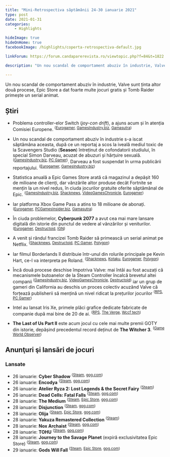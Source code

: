 ```yaml
---
title: "Mini-Retrospectiva săptămânii 24-30 ianuarie 2021"
type: post
date: 2021-01-31
categories:
    - Highlights

hideImage: true
hideOnHome: true
facebookImage: /highlights/coperta-retrospectiva-default.jpg

linkForum: https://forum.candaparerevista.ro/viewtopic.php?f=84&t=1822

description: "Un nou scandal de comportament abuziv în industrie, Valve sunt ținta altor două procese, Epic Store a dat foarte multe jocuri gratis și Tomb Raider primește un serial animat."

---
```


Un nou scandal de comportament abuziv în industrie, Valve sunt ținta altor două procese, Epic Store a dat foarte multe jocuri gratis și Tomb Raider primește un serial animat.

## Știri
* Problema controller-elor Switch (_joy-con drift_), a ajuns acum și în atenția Comisiei Europene. <sup>([Eurogamer](https://www.eurogamer.net/articles/2021-01-27-after-25k-complaints-eu-calls-for-investigation-into-nintendo-switch-joy-con-drift), [GamesIndustry.biz](https://www.gamesindustry.biz/articles/2021-01-27-european-commission-called-to-investigate-into-joy-con-drift), [Gamasutra](https://www.gamasutra.com/view/news/376734/BEUC_calls_for_JoyCon_Drift_investigation_after_receiving_25000_complaints.php))</sup>

* Un nou scandal de comportament abuziv în industrie s-a iscat săptămâna aceasta, după ce un reportaj a scos la iveală mediul toxic de la Scavengers Studio (**Season**) întreținut de cofondatorii studiului, în special Simon Darveau, acuzat de abuzuri și hărțuire sexuală. <sup>([GamesIndustry.biz](https://www.gamesindustry.biz/articles/2021-01-25-scavengers-studio-creative-director-accused-of-belittling-screaming-at-groping-employees), [PC Gamer](https://www.pcgamer.com/scavengers-studio-creative-director-accused-of-sexual-and-verbal-harassment))</sup>. Darveau a fost suspendat în urma publicării reportajului. <sup>([Eurogamer](https://www.eurogamer.net/articles/2021-01-28-scavengers-studio-suspends-co-founder-following-reports-of-sexual-harassment), [GamesIndustry.biz](https://www.gamesindustry.biz/articles/2021-01-27-scavengers-suspends-co-founder-simon-darveau))</sup>

* Statistica anuală a Epic Games Store arată că magazinul a depășit 160 de milioane de clienți, dar vânzările altor produse decât Fortnite se mențin la un nivel redus, în ciuda jocurilor gratuite oferite săptămânal de Epic. <sup>([GamesIndustry.biz](https://www.gamesindustry.biz/articles/2021-01-28-epic-games-stores-160-million-users-spent-over-usd700m-in-2020), [Shacknews](https://www.shacknews.com/article/122447/epic-games-store-surpasses-160-million-customers), [VideoGamesChronicle](https://www.videogameschronicle.com/news/epic-games-store-reports-a-surge-in-users-to-160m/), [Eurogamer](https://www.eurogamer.net/articles/2021-01-28-the-epic-games-store-is-getting-a-lot-more-popular))</sup>

* Iar platforma Xbox Game Pass a atins to 18 milioane de abonați. <sup>([Eurogamer](https://www.eurogamer.net/articles/2021-01-27-xbox-game-pass-grows-to-18-million-subscribers), [PCGamesInsider.biz](https://www.pcgamesinsider.biz/news/71884/xbox-game-pass-now-boasts-18m-subscribers/), [Gamasutra](https://www.gamasutra.com/view/news/376725/Xbox_Game_Pass_driving_revenue_at_Microsoft_after_crossing_18_million_subscribers_.php))</sup>

* În ciuda problemelor, **Cyberpunk 2077** a avut cea mai mare lansare digitală din istorie din punctul de vedere al vânzărilor și veniturilor. <sup>([Eurogamer](https://www.eurogamer.net/articles/2021-01-24-cyberpunk-2077-is-now-the-biggest-digital-game-launch-of-all-time), [Destructoid](https://www.destructoid.com/stories/cyberpunk-2077-had-the-biggest-digital-launch-ever-617756.phtml), [IGN](https://www.ign.com/articles/cyberpunk-2077-reportedly-had-the-biggest-digital-game-launch-of-all-time))</sup>

* A venit și rândul francizei Tomb Raider să primească un serial animat pe Netflix. <sup>([Shacknews](https://www.shacknews.com/article/122417/tomb-raider-is-getting-an-animated-series-on-netflix-from-legendary), [Destructoid](https://www.destructoid.com/stories/tomb-raider-is-the-latest-target-for-netflix-s-video-game-anime-push-617996.phtml), [PC Gamer](https://www.pcgamer.com/tomb-raider-will-get-the-netflix-anime-treatment), [Polygon](https://www.polygon.com/2021/1/27/22252403/netflix-tomb-raider-lara-croft-anime-skull-island-kong))</sup>

* Iar filmul Borderlands îl distribuie într-unul din rolurile principale pe Kevin Hart, ce-l va interpreta pe Roland. <sup>([Shacknews](https://www.shacknews.com/article/122404/borderlands-movie-casts-kevin-hart-as-roland), [Kotaku](https://kotaku.com/borderlands-movie-outdoes-itself-casts-kevin-hart-as-r-1846138559), [Eurogamer](https://www.eurogamer.net/articles/2021-01-27-kevin-hart-to-play-roland-in-borderlands-movie), [Polygon](https://www.polygon.com/movies/2021/1/26/22251133/borderlands-movie-cast-kevin-hart-cate-blanchett-eli-roth-release-dates))</sup>

* Încă două procese deschise împotriva Valve: mai întâi au fost acuzați că mecanismele butoanelor de la Steam Controller încalcă brevetul altei companii <sup>([GamesIndustry.biz](https://www.gamesindustry.biz/articles/2021-01-27-valve-on-trial-for-allegedly-infringing-controller-patents), [VideoGamesChronicle](https://www.videogameschronicle.com/news/valve-accused-of-patent-infringement-in-first-of-its-kind-jury-trial/), [Destructoid](https://www.destructoid.com/stories/valve-faces-lawsuit-over-steam-controller-patent-allegations-618167.phtml))</sup> iar un grup de gameri din California au deschis un proces colectiv acuzând Valve că forțează publisherii să mențină un nivel ridicat la prețurilor jocurilor <sup>([RPS](https://www.rockpapershotgun.com/steam-valve-lawsuit), [PC Gamer](https://www.pcgamer.com/lawsuit-claims-valve-is-abusing-its-market-dominance-to-keep-prices-high/))</sup>

* Intel au lansat Iris Xe, primele plăci grafice dedicate fabricate de companie după mai bine de 20 de ai. <sup>([RPS](https://www.rockpapershotgun.com/intel-have-launched-their-first-xe-graphics-cards), [The Verge](https://www.theverge.com/2021/1/26/22251142/intel-iris-xe-graphics-cards-desktop-gpu-pc), [Wccf tech](https://wccftech.com/intel-launches-dg1-graphics-card-based-on-10nm-superfin-for-oems-a-triumph-for-xe/))</sup>

* **The Last of Us Part II** este acum jocul cu cele mai multe premii GOTY din istorie, depășind precedentul record deținut de **The Witcher 3**. <sup>([Game World Observer](https://gameworldobserver.com/2021/01/26/last-us-part-ii-tops-witcher-3-awarded-game-history/))</sup>


## Anunţuri şi lansări de jocuri
### Lansate
* 26 ianuarie: **Cyber Shadow** <sup>([Steam](https://store.steampowered.com/app/861250/Cyber_Shadow/), [gog.com](https://www.gog.com/game/cyber_shadow))</sup>
* 26 ianuarie: **Encodya** <sup>([Steam](https://store.steampowered.com/app/1137450/ENCODYA/), [gog.com](https://www.gog.com/game/encodya))</sup>
* 26 ianuarie: **Atelier Ryza 2: Lost Legends & the Secret Fairy** <sup>([Steam](https://store.steampowered.com/app/1257290/Atelier_Ryza_2_Lost_Legends__the_Secret_Fairy/))</sup>
* 26 ianuarie: **Dead Cells: Fatal Falls** <sup>([Steam](https://store.steampowered.com/app/1451460/Dead_Cells_Fatal_Falls/), [gog.com](https://www.gog.com/game/dead_cells_fatal_falls))</sup>
* 28 ianuarie: **The Medium** <sup>([Steam](https://store.steampowered.com/app/1293160/The_Medium/), [Epic Store](https://www.epicgames.com/store/en-US/product/the-medium/), [gog.com](https://www.gog.com/game/the_medium))</sup>
* 28 ianuarie: **Disjunction** <sup>([Steam](https://store.steampowered.com/app/979310/Disjunction/), [gog.com](https://www.gog.com/game/disjunction))</sup>
* 28 ianuarie: **Olija** <sup>([Steam](https://store.steampowered.com/app/1297330/Olija/), [Epic Store](https://www.epicgames.com/store/en-US/product/olija), [gog.com](https://www.gog.com/game/olija_copy3))</sup>
* 28 ianuarie: **Yakuza Remastered Collection** <sup>([Steam](https://store.steampowered.com/bundle/18730/Yakuza_Remastered_Collection/))</sup>
* 28 ianuarie: **Nox Archaist** <sup>([Steam](https://store.steampowered.com/app/1509080/Nox_Archaist/), [gog.com](https://www.gog.com/game/nox_archaist))</sup>
* 28 ianuarie: **TOHU** <sup>([Steam](https://store.steampowered.com/app/1075200/TOHU/), [gog.com](https://www.gog.com/game/tohu))</sup>
* 28 ianuarie: **Journey to the Savage Planet** (expiră exclusivitatea Epic Store) <sup>([Steam](https://store.steampowered.com/app/973810/Journey_To_The_Savage_Planet/), [gog.com](https://www.gog.com/game/journey_to_the_savage_planet))</sup>
* 29 ianuarie: **Gods Will Fall** <sup>([Steam](https://store.steampowered.com/app/1243690/Gods_Will_Fall/), [Epic Store](https://www.epicgames.com/store/en-US/product/gods-will-fall/), [gog.com](https://www.gog.com/game/gods_will_fall_valiant_edition))</sup>
